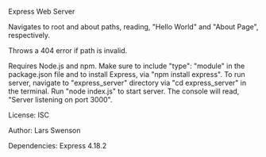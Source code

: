 Express Web Server

Navigates to root and about paths, reading, "Hello World" and "About Page", respectively.

Throws a 404 error if path is invalid.

Requires Node.js and npm.
Make sure to include "type": "module" in the package.json file and to install Express, via "npm install express".
To run server, navigate to "express_server" directory via "cd express_server" in the terminal.
Run "node index.js" to start server. The console will read, "Server listening on port 3000".

License: ISC

Author: Lars Swenson

Dependencies: Express 4.18.2
